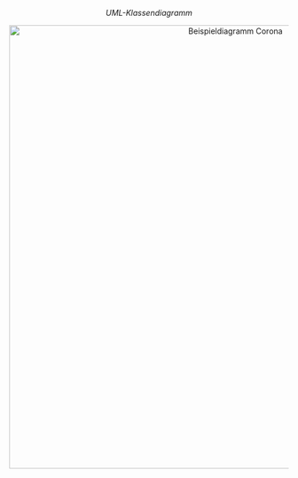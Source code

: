 *<div align="center">UML-Klassendiagramm</div>*
<div align="center"><img src="https://raw.githubusercontent.com/juliankeppler/sweproject/main/docs/Project.png" alt="Beispieldiagramm Corona" width="800"/></div>
